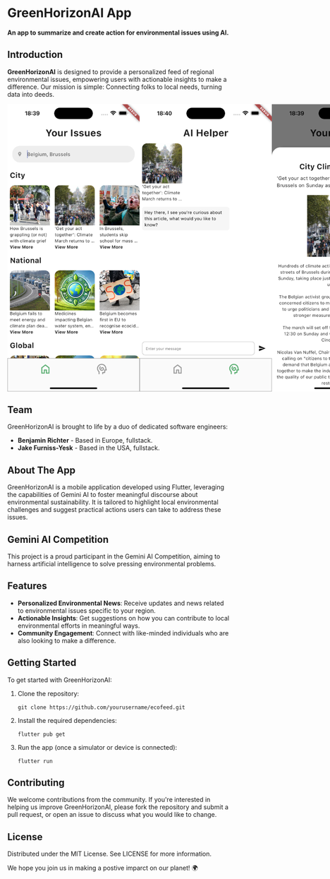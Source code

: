 # GreenHorizonAI App

**An app to summarize and create action for environmental issues using AI.**






## Introduction
**GreenHorizonAI** is designed to provide a personalized feed of regional environmental issues, empowering users with actionable insights to make a difference. Our mission is simple: Connecting folks to local needs, turning data into deeds.

<div style="display: flex; flex-direction: row;">
  <img src="https://github.com/BaronBrabant/GreenHorizonAI/blob/main/pictures/home.png?raw=true" alt="alt text 1" width="300" >
  <img src="https://github.com/BaronBrabant/GreenHorizonAI/blob/main/pictures/chat.png?raw=true" alt="alt text 2" width="300" >
  <img src="https://github.com/BaronBrabant/GreenHorizonAI/blob/main/pictures/article.png?raw=true" alt="alt text 3" width="300" >
  <img src="https://github.com/BaronBrabant/GreenHorizonAI/blob/main/pictures/browser.png?raw=true" alt="alt text 3" width="300" >
</div>

## Team
GreenHorizonAI is brought to life by a duo of dedicated software engineers:
- **Benjamin Richter** - Based in Europe, fullstack.
- **Jake Furniss-Yesk** - Based in the USA, fullstack.

## About The App
GreenHorizonAI is a mobile application developed using Flutter, leveraging the capabilities of Gemini AI to foster meaningful discourse about environmental sustainability. It is tailored to highlight local environmental challenges and suggest practical actions users can take to address these issues.

## Gemini AI Competition
This project is a proud participant in the Gemini AI Competition, aiming to harness artificial intelligence to solve pressing environmental problems.

## Features
- **Personalized Environmental News**: Receive updates and news related to environmental issues specific to your region.
- **Actionable Insights**: Get suggestions on how you can contribute to local environmental efforts in meaningful ways.
- **Community Engagement**: Connect with like-minded individuals who are also looking to make a difference.

## Getting Started
To get started with GreenHorizonAI:
1. Clone the repository:
   ```
   git clone https://github.com/yourusername/ecofeed.git
   ```

2. Install the required dependencies:
   ```
   flutter pub get
   ```

3. Run the app (once a simulator or device is connected):
   ```
   flutter run
   ```

## Contributing
We welcome contributions from the community. If you're interested in helping us improve GreenHorizonAI, please fork the repository and submit a pull request, or open an issue to discuss what you would like to change.

## License
Distributed under the MIT License. See LICENSE for more information.


We hope you join us in making a postive imparct on our planet! 🌍

